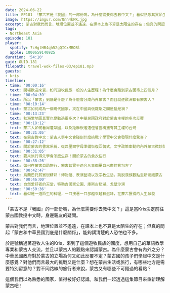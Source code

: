```yaml
---
date: 2024-06-22
title: EP181 「蒙古不是『我國』的一部份嗎，為什麼需要你去教中文？」看似熟悉其實陌生的東北亞鄰居：蒙古國
image: https://imgur.com/Onn4kPK.jpg
excerpt: 蒙古對我們而言，地理位置並不遙遠，在課本上也不算是太陌生的存在；但真的問起「蒙古和中華民國到底是什麼關係」，能夠講清楚的人恐怕也不多。和我們一起透過這集節目來重新理解蒙古吧！
tags:
- Northeast Asia
episode: 181
player:
  spotify: 7cHgtHB4qh52gQICxMROBl
  apple: 1000659140925
duration: '54:10'
guid: GUID-181
filepath: travel-wok-files-03/ep181.mp3
guests:
- kris
timeline:
- time: '00:00:16'
  text: 開場歡迎來賓，如同遊牧民族一般的人生歷程！為什麼會跑到蒙古國待上四個月？
- time: '00:04:39'
  text: 所以「蒙古」到底是什麼？為什麼會分成內外蒙古？而且就連歐洲都有蒙古人？
- time: '00:10:14'
  text: 蒙古如何成為一個現代國家，夾在中國與俄羅斯之間是福是禍？
- time: '00:13:23'
  text: 秋海棠地圖其實也變動過很多次？中華民國政府對於蒙古主權的多次反覆
- time: '00:18:12'
  text: 蒙古人如何看周遭鄰國，以及距離很遙遠但曾宣稱擁有其主權的台灣
- time: '00:21:05'
  text: 在蒙古教中文：蒙古人學中文會碰到什麼挑戰？學習中又會發現什麼驚喜？
- time: '00:27:12'
  text: 關於蒙古的書寫系統，從西里爾字母準備恢復回鶻式，文字政策牽動的內外蒙古微妙關係
- time: '00:31:05'
  text: 要來旅行得先學會怎麼生存！關於蒙古的食衣住行
- time: '00:38:26'
  text: 如何在蒙古自助旅行，蒙古其實不適合凡事都要自己來的背包客？
- time: '00:42:47'
  text: 烏蘭巴托其實很精彩！博物館、表演藝術以及宗教生活，跳脫漢族觀點重新認識蒙古
- time: '00:46:00'
  text: 自然愛好者的天堂，特勒吉國家公園、庫斯古勒湖、戈壁沙漠
- time: '00:50:36'
  text: 看似是一道陌生的料理，一口接著一口卻越來越有滋味，在蒙古獲得的人生啟發
---
```


「蒙古不是『我國』的一部份嗎，為什麼需要你去教中文？」這是當Kris決定前往蒙古國教授中文時，身邊親友的疑問。

蒙古對我們而言，地理位置並不遙遠，在課本上也不算是太陌生的存在；但真的問起「蒙古和中華民國到底是什麼關係」，能夠講清楚的人恐怕也不多。

於是號稱過著遊牧人生的Kris，來到了這個遊牧民族的國度，想用自己的華語教學專業和蒙古人交流，並且以蒙古人的觀點來認識蒙古。為什麼蒙古會有內外之分？中華民國政府對於蒙古的立場為何又如此反覆不定？蒙古國的孩子們學起中文是什麼感覺？對他們而言最大的挑戰又是什麼？想在蒙古生活或旅行，有哪些地方是需要特別留意的？對不同路線的旅行者來說，蒙古又有哪些不可錯過的看點？

這個我們以為熟悉的國家，值得被好好認識。和我們一起透過這集節目來重新理解蒙古吧！




